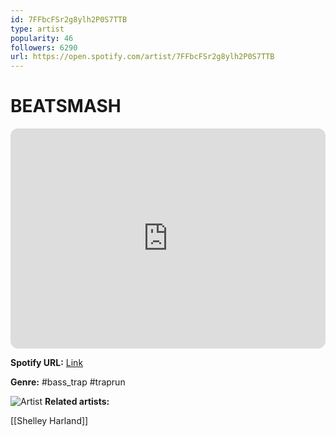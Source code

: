 ```yaml
---
id: 7FFbcFSr2g8ylh2P0S7TTB
type: artist
popularity: 46
followers: 6290
url: https://open.spotify.com/artist/7FFbcFSr2g8ylh2P0S7TTB
---
```

# BEATSMASH

<iframe style="border-radius:12px" src="https://open.spotify.com/embed/artist/7FFbcFSr2g8ylh2P0S7TTB" width="100%" height="352" frameBorder="0" allowfullscreen="" allow="autoplay; clipboard-write; encrypted-media; fullscreen; picture-in-picture" loading="lazy"></iframe>

**Spotify URL:** [Link](https://open.spotify.com/artist/7FFbcFSr2g8ylh2P0S7TTB)

**Genre:**  #bass_trap #traprun

![Artist](https://i.scdn.co/image/ab6761610000e5eb372036c175587e0b70a6dcb1)
**Related artists:**

[[Shelley Harland]]
